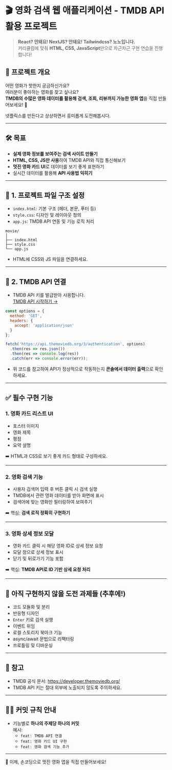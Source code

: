 # 🎬 영화 검색 웹 애플리케이션 - TMDB API 활용 프로젝트

> **React? 안돼요! NextJS? 안돼요! Tailwindcss? 노노입니다.**  
> 커리큘럼에 맞춰 **HTML, CSS, JavaScript**만으로 차근차근 구현 연습을 진행합니다!

## 🎯 프로젝트 개요

어떤 영화가 핫한지 궁금하신가요?  
여러분이 좋아하는 영화를 찾고 싶나요?  
**TMDB의 수많은 영화 데이터를 활용해 검색, 조회, 리뷰까지 가능한 영화 앱**을 직접 만들어보세요! 🍿

넷플릭스를 만든다고 상상하면서 흥미롭게 도전해봅시다.

---

## 🛠️ 목표

- **실제 영화 정보를 보여주는 검색 사이트 만들기**
- **HTML, CSS, JS만 사용**하여 TMDB API와 직접 통신해보기
- **멋진 영화 카드 UI**로 데이터를 보기 좋게 표현하기
- 실시간 데이터를 활용해 **API 사용법 익히기**

---

## 📁 1. 프로젝트 파일 구조 설정

- `index.html`: 기본 구조 (헤더, 본문, 푸터 등)
- `style.css`: 디자인 및 레이아웃 정의
- `app.js`: TMDB API 연동 및 기능 로직 처리

```plaintext
movie/
│
├── index.html
├── style.css
└── app.js
```

- HTML에 CSS와 JS 파일을 연결하세요.

---

## 🔌 2. TMDB API 연결

- TMDB API 키를 발급받아 사용합니다.  
  [TMDB API 시작하기 →](https://developer.themoviedb.org/reference/intro/getting-started)

```js
const options = {
  method: 'GET',
  headers: {
    accept: 'application/json'
  }
};

fetch('https://api.themoviedb.org/3/authentication', options)
  .then(res => res.json())
  .then(res => console.log(res))
  .catch(err => console.error(err));
```

- 위 코드를 참고하여 API가 정상적으로 작동하는지 **콘솔에서 데이터 출력**으로 확인하세요.

---

## ✅ 필수 구현 기능

### 1. **영화 카드 리스트 UI**

- 포스터 이미지
- 영화 제목
- 평점
- 요약 설명

➡️ HTML과 CSS로 보기 좋게 카드 형태로 구성하세요.

---

### 2. **영화 검색 기능**

- 사용자 검색어 입력 후 버튼 클릭 시 검색 실행
- TMDB에서 관련 영화 데이터를 받아 화면에 표시
- 검색어에 맞는 영화만 필터링하여 보여주기

➡️ 핵심: **검색 로직 정확히 구현하기**

---

### 3. **영화 상세 정보 모달**

- 영화 카드 클릭 시 해당 영화 ID로 상세 정보 요청
- 모달 창으로 상세 정보 표시
- 닫기 및 뒤로가기 기능 포함

➡️ 핵심: **TMDB API로 ID 기반 상세 요청 처리**

---

## 🚫 아직 구현하지 않을 도전 과제들 (추후에!)

- 코드 모듈화 및 분리
- 반응형 디자인
- `Enter` 키로 검색 실행
- 이벤트 위임
- 로컬 스토리지 북마크 기능
- async/await 문법으로 리팩터링
- 쓰로틀링 및 디바운싱

---

## 🔖 참고

- TMDB 공식 문서: https://developer.themoviedb.org/
- TMDB API 키는 절대 외부에 노출되지 않도록 주의하세요.

---

## 🧑‍💻 커밋 규칙 안내

- 기능별로 **하나의 주제당 하나의 커밋**  
  예시:  
  - `feat: TMDB API 연결`
  - `feat: 영화 카드 UI 구현`
  - `feat: 영화 검색 기능 추가`

---

🎉 이제, 손코딩으로 멋진 영화 앱을 직접 만들어보세요!
